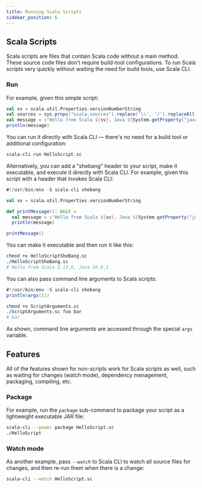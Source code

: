 ```yaml
---
title: Running Scala Scripts
sidebar_position: 6
---
```


## Scala Scripts

Scala scripts are files that contain Scala code without a main method.
These source code files don't require build-tool configurations.
To run Scala scripts very quickly without waiting the need for build tools, use Scala CLI.

### Run

For example, given this simple script:

```scala title=HelloScript.sc
val sv = scala.util.Properties.versionNumberString
val sources = sys.props("scala.sources").replace('\\', '/').replaceAll(".*/", "")
val message = s"Hello from Scala ${sv}, Java ${System.getProperty("java.version")}, sources [$sources]"
println(message)
```

You can run it directly with Scala CLI — there's no need for a build tool or additional configuration:

```bash
scala-cli run HelloScript.sc
```

<!-- Expected-regex:
Hello from Scala .*, Java .*, sources [HelloScript.sc]
-->

Alternatively, you can add a "shebang" header to your script, make it executable, and execute it directly with Scala CLI. For example, given this script with a header that invokes Scala CLI:

```scala title=HelloScriptSheBang.sc
#!/usr/bin/env -S scala-cli shebang

val sv = scala.util.Properties.versionNumberString

def printMessage(): Unit =
  val message = s"Hello from Scala ${sv}, Java ${System.getProperty("java.version")}"
  println(message)

printMessage()
```

You can make it executable and then run it like this:

```bash
chmod +x HelloScriptSheBang.sc
./HelloScriptSheBang.sc
# Hello from Scala 2.13.6, Java 16.0.1
```

<!-- Expected-regex:
Hello from Scala .*, Java .*
-->

You can also pass command line arguments to Scala scripts:

```scala title=ScriptArguments.sc
#!/usr/bin/env -S scala-cli shebang
println(args(1))
```

```bash
chmod +x ScriptArguments.sc
./ScriptArguments.sc foo bar
# bar
```

<!-- Expected-regex:
bar
-->

As shown, command line arguments are accessed through the special `args` variable.


## Features

All of the features shown for non-scripts work for Scala scripts as well, such as waiting for changes (watch mode), dependency menagement, packaging, compiling, etc.

### Package

For example, run the `package` sub-command to package your script as a lightweight executable JAR file:

```bash
scala-cli --power package HelloScript.sc
./HelloScript
```

<!-- Expected-regex:
Hello from Scala .*, Java .*
-->

### Watch mode

As another example, pass `--watch` to Scala CLI to watch all source files for changes, and then re-run them when there is a change:

```bash ignore
scala-cli --watch HelloScript.sc
```
